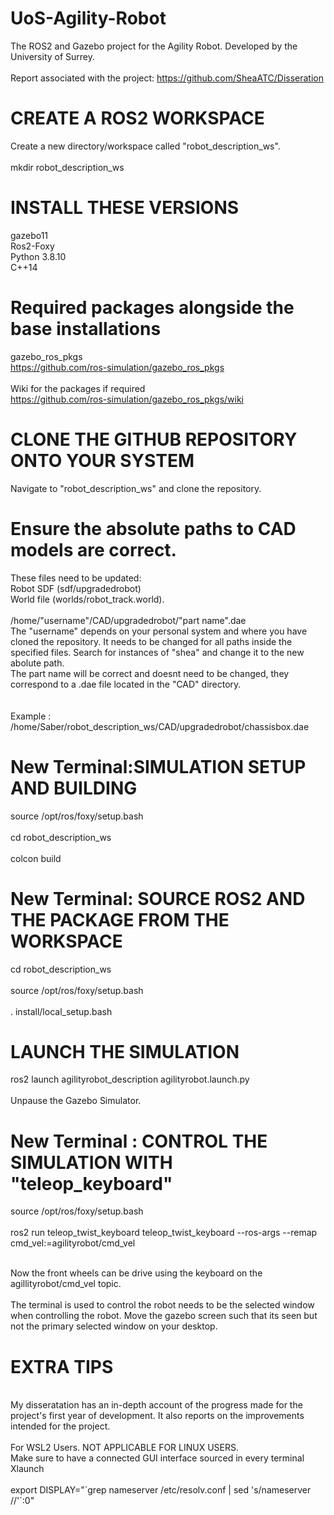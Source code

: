 # UoS-Agility-Robot
The ROS2 and Gazebo project for the Agility Robot. Developed by the University of Surrey. <br />
<br />
Report associated with the project: https://github.com/SheaATC/Disseration

# CREATE A ROS2 WORKSPACE
Create a new directory/workspace called "robot_description_ws". <br />
<br />
mkdir robot_description_ws

# INSTALL THESE VERSIONS
gazebo11 <br />
Ros2-Foxy <br />
Python 3.8.10 <br />
C++14 <br />
# Required packages alongside the base installations
gazebo_ros_pkgs <br />
https://github.com/ros-simulation/gazebo_ros_pkgs <br />
<br />
Wiki for the packages if required <br />
https://github.com/ros-simulation/gazebo_ros_pkgs/wiki <br />


# CLONE THE GITHUB REPOSITORY ONTO YOUR SYSTEM 
Navigate to "robot_description_ws" and clone the repository. <br />
# Ensure the absolute paths to CAD models are correct.
These files need to be updated:  <br /> Robot SDF (sdf/upgradedrobot) <br /> World file (worlds/robot_track.world). <br />
<br />
/home/"username"/CAD/upgradedrobot/"part name".dae <br />
The "username" depends on your personal system and where you have cloned the repository. It needs to be changed for all paths inside the specified files. Search for instances of "shea" and change it to the new abolute path. <br />
The part name will be correct and doesnt need to be changed, they correspond to a .dae file located in the "CAD" directory. <br />
<br />
<br />
Example : /home/Saber/robot_description_ws/CAD/upgradedrobot/chassisbox.dae

# New Terminal:SIMULATION SETUP AND BUILDING
source /opt/ros/foxy/setup.bash <br />
<br />
cd robot_description_ws <br />
<br />
colcon build <br />

# New Terminal: SOURCE ROS2 AND THE PACKAGE FROM THE WORKSPACE
cd robot_description_ws <br />
<br />
source /opt/ros/foxy/setup.bash <br />
<br />
. install/local_setup.bash <br />

# LAUNCH THE SIMULATION
ros2 launch agilityrobot_description agilityrobot.launch.py <br />
<br />
Unpause the Gazebo Simulator.



# New Terminal : CONTROL THE SIMULATION WITH "teleop_keyboard"

source /opt/ros/foxy/setup.bash <br />
<br />
ros2 run teleop_twist_keyboard teleop_twist_keyboard --ros-args --remap cmd_vel:=agilityrobot/cmd_vel <br />
<br />

Now the front wheels can be drive using the keyboard on the agillityrobot/cmd_vel topic. <br />
<br />
The terminal is used to control the robot needs to be the selected window when controlling the robot. Move the gazebo screen such that its seen but not the primary selected window on your desktop. <br />





# EXTRA TIPS
<br />
My disseratation has an in-depth account of the progress made for the project's first year of development. It also reports on the improvements intended for the project. <br />
<br />
For WSL2 Users. NOT APPLICABLE FOR LINUX USERS. <br />
Make sure to have a connected GUI interface sourced in every terminal <br />
Xlaunch <br />
<br />
export DISPLAY="`grep nameserver /etc/resolv.conf | sed 's/nameserver //'`:0" <br />

